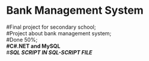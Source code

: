# Bank Management System
#Final project for secondary school;<br>
#Project about bank management system;<br>
#Done 50%;<br>
<b>#C#.NET and MySQL</b><br>
#___SQL SCRIPT IN SQL-SCRIPT FILE___
